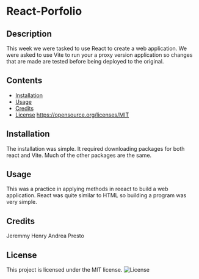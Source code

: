 # React-Porfolio
## Description
This week we were tasked to use React to create a web application. We were asked to use Vite to run your a proxy version application so changes that are made are tested before being deployed to the original.
## Contents
- [Installation](#Installation)
- [Usage](#Usage)
- [Credits](#Credits)
- [License](#License)
https://opensource.org/licenses/MIT
## Installation
The installation was simple. It required downloading packages for both react and Vite. Much of the other packages are the same.
## Usage
This was a practice in applying methods in reeact to build a web application. React was quite similar to HTML so building a program was very simple.
## Credits
Jeremmy Henry
Andrea Presto
## License

  This project is licensed under the MIT license.
![License](https://img.shields.io/badge/License-MIT-brightgreen.svg)
